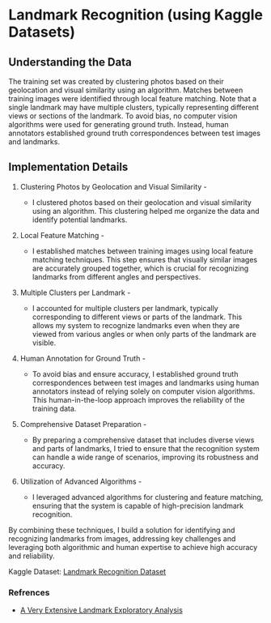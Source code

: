 # Landmark Recognition (using Kaggle Datasets)

## Understanding the Data

The training set was created by clustering photos based on their geolocation and visual similarity using an algorithm. Matches between training images were identified through local feature matching. Note that a single landmark may have multiple clusters, typically representing different views or sections of the landmark. To avoid bias, no computer vision algorithms were used for generating ground truth. Instead, human annotators established ground truth correspondences between test images and landmarks.

## Implementation Details

1. Clustering Photos by Geolocation and Visual Similarity -
   - I clustered photos based on their geolocation and visual similarity using an algorithm. This clustering helped me organize the data and identify potential landmarks.

2. Local Feature Matching -
   - I established matches between training images using local feature matching techniques. This step ensures that visually similar images are accurately grouped together, which is crucial for recognizing landmarks from different angles and perspectives.

3. Multiple Clusters per Landmark -
   - I accounted for multiple clusters per landmark, typically corresponding to different views or parts of the landmark. This allows my system to recognize landmarks even when they are viewed from various angles or when only parts of the landmark are visible.

4. Human Annotation for Ground Truth -
   - To avoid bias and ensure accuracy, I established ground truth correspondences between test images and landmarks using human annotators instead of relying solely on computer vision algorithms. This human-in-the-loop approach improves the reliability of the training data.

5. Comprehensive Dataset Preparation -
   - By preparing a comprehensive dataset that includes diverse views and parts of landmarks, I tried to ensure that the recognition system can handle a wide range of scenarios, improving its robustness and accuracy.

6. Utilization of Advanced Algorithms -
   - I leveraged advanced algorithms for clustering and feature matching, ensuring that the system is capable of high-precision landmark recognition.

By combining these techniques, I build a solution for identifying and recognizing landmarks from images, addressing key challenges and leveraging both algorithmic and human expertise to achieve high accuracy and reliability.

Kaggle Dataset: [Landmark Recognition Dataset](https://www.kaggle.com/c/landmark-recognition-2020/data)

### Refrences
 - [A Very Extensive Landmark Exploratory Analysis](https://www.kaggle.com/codename007/a-very-extensive-landmark-exploratory-analysis)
